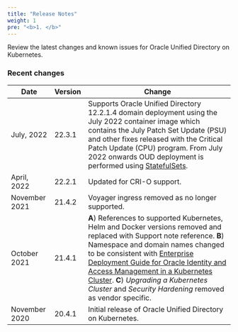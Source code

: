 ```yaml
---
title: "Release Notes"
weight: 1
pre: "<b>1. </b>"
---
```


Review the latest changes and known issues for Oracle Unified Directory on Kubernetes.

### Recent changes

| Date | Version | Change |
| --- | --- | --- |
| July, 2022 | 22.3.1 | Supports Oracle Unified Directory 12.2.1.4 domain deployment using the July 2022 container image which contains the July Patch Set Update (PSU) and other fixes released with the Critical Patch Update (CPU) program. From July 2022 onwards OUD deployment is performed using [StatefulSets](https://kubernetes.io/docs/concepts/workloads/controllers/statefulset/). |
| April, 2022 | 22.2.1 | Updated for CRI-O support.|
| November 2021 | 21.4.2 | Voyager ingress removed as no longer supported.|
| October 2021 | 21.4.1 | **A**) References to supported Kubernetes, Helm and Docker versions removed and replaced with Support note reference. **B**) Namespace and domain names changed to be consistent with [Enterprise Deployment Guide for Oracle Identity and Access Management in a Kubernetes Cluster](https://docs.oracle.com/en/middleware/fusion-middleware/12.2.1.4/ikedg/). **C**) *Upgrading a Kubernetes Cluster* and *Security Hardening* removed as vendor specific.|
| November 2020 | 20.4.1 | Initial release of Oracle Unified Directory on Kubernetes.|

